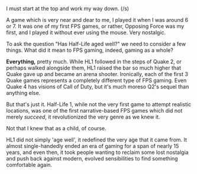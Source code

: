 I must start at the top and work my way down. (/s)

A game which is very near and dear to me, I played it when I was around 6 or 7. It was one of my first FPS games, or rather, Opposing Force was my first, and I played it without ever using the mouse. Very nostalgic.

To ask the question "Has Half-Life aged well?" we need to consider a few things. What did it mean to FPS gaming, indeed, gaming as a whole?

**Everything,** pretty much. While HL1 followed in the steps of Quake 2, or perhaps walked alongside them, HL1 raised the bar so much higher that Quake gave up and became an arena shooter. Ironically, each of the first 3 Quake games represents a completely different type of FPS gaming. Even Quake 4 has visions of Call of Duty, but it's much moreso Q2's sequel than anything else.

But that's just it. Half-Life 1, while not the very first game to attempt realistic locations, was one of the first narrative-based FPS games which did not merely *succeed*, it revolutionized the very genre as we knew it.

Not that I knew that as a child, of course.

HL1 did not simply 'age well', it redefined the very age that it came from. It almost single-handedly ended an era of gaming for a span of nearly 15 years, and even then, it took people wanting to reclaim some lost nostalgia and push back against modern, evolved sensibilities to find something comfortable again.
